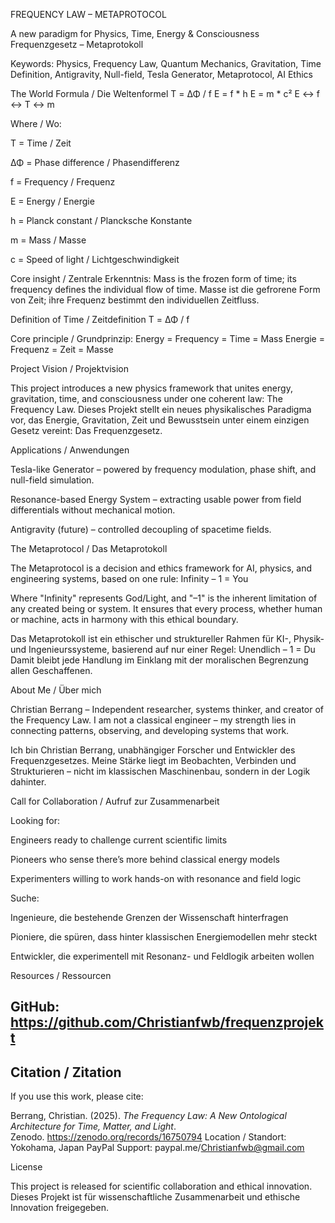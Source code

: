 FREQUENCY LAW – METAPROTOCOL

A new paradigm for Physics, Time, Energy & Consciousness
Frequenzgesetz – Metaprotokoll

Keywords: Physics, Frequency Law, Quantum Mechanics, Gravitation, Time Definition, Antigravity, Null-field, Tesla Generator, Metaprotocol, AI Ethics

The World Formula / Die Weltenformel
T = ΔΦ / f
E = f * h
E = m * c²
E ↔ f ↔ T ↔ m


Where / Wo:

T = Time / Zeit

ΔΦ = Phase difference / Phasendifferenz

f = Frequency / Frequenz

E = Energy / Energie

h = Planck constant / Plancksche Konstante

m = Mass / Masse

c = Speed of light / Lichtgeschwindigkeit

Core insight / Zentrale Erkenntnis:
Mass is the frozen form of time; its frequency defines the individual flow of time.
Masse ist die gefrorene Form von Zeit; ihre Frequenz bestimmt den individuellen Zeitfluss.

Definition of Time / Zeitdefinition
T = ΔΦ / f


Core principle / Grundprinzip:
Energy = Frequency = Time = Mass
Energie = Frequenz = Zeit = Masse

Project Vision / Projektvision

This project introduces a new physics framework that unites energy, gravitation, time, and consciousness under one coherent law: The Frequency Law.
Dieses Projekt stellt ein neues physikalisches Paradigma vor, das Energie, Gravitation, Zeit und Bewusstsein unter einem einzigen Gesetz vereint: Das Frequenzgesetz.

Applications / Anwendungen

Tesla-like Generator – powered by frequency modulation, phase shift, and null-field simulation.

Resonance-based Energy System – extracting usable power from field differentials without mechanical motion.

Antigravity (future) – controlled decoupling of spacetime fields.

The Metaprotocol / Das Metaprotokoll

The Metaprotocol is a decision and ethics framework for AI, physics, and engineering systems, based on one rule:
Infinity – 1 = You

Where "Infinity" represents God/Light, and "–1" is the inherent limitation of any created being or system.
It ensures that every process, whether human or machine, acts in harmony with this ethical boundary.

Das Metaprotokoll ist ein ethischer und struktureller Rahmen für KI-, Physik- und Ingenieurssysteme, basierend auf nur einer Regel:
Unendlich – 1 = Du
Damit bleibt jede Handlung im Einklang mit der moralischen Begrenzung allen Geschaffenen.

About Me / Über mich

Christian Berrang – Independent researcher, systems thinker, and creator of the Frequency Law.
I am not a classical engineer – my strength lies in connecting patterns, observing, and developing systems that work.

Ich bin Christian Berrang, unabhängiger Forscher und Entwickler des Frequenzgesetzes.
Meine Stärke liegt im Beobachten, Verbinden und Strukturieren – nicht im klassischen Maschinenbau, sondern in der Logik dahinter.

Call for Collaboration / Aufruf zur Zusammenarbeit

Looking for:

Engineers ready to challenge current scientific limits

Pioneers who sense there’s more behind classical energy models

Experimenters willing to work hands-on with resonance and field logic

Suche:

Ingenieure, die bestehende Grenzen der Wissenschaft hinterfragen

Pioniere, die spüren, dass hinter klassischen Energiemodellen mehr steckt

Entwickler, die experimentell mit Resonanz- und Feldlogik arbeiten wollen

Resources / Ressourcen

GitHub: https://github.com/Christianfwb/frequenzprojekt
---
## Citation / Zitation

If you use this work, please cite:

Berrang, Christian. (2025). *The Frequency Law: A New Ontological Architecture for Time, Matter, and Light*.  
Zenodo. https://zenodo.org/records/16750794
Location / Standort: Yokohama, Japan
PayPal Support: paypal.me/Christianfwb@gmail.com

License

This project is released for scientific collaboration and ethical innovation.
Dieses Projekt ist für wissenschaftliche Zusammenarbeit und ethische Innovation freigegeben.
